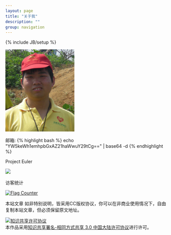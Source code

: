 ```yaml
---
layout: page
title: "关于我"
description: ""
group: navigation
---
```

{% include JB/setup %}

![me](./me.png)

邮箱: 
{% highlight bash %}
    echo "YW5keWh1emhpbGxAZ21haWwuY29tCg==" | base64 -d
{% endhighlight %}

<!--
年龄：
 <script> 
    var currentDate = Date()
    var splitCurrDate = currentDate.split(' ')
    var age = splitCurrDate[3] - 1993
    document.write(age)
 </script> 
 -->

Project Euler 

![](//projecteuler.net/profile/andyhuzhill.png)

访客统计

<a href="//info.flagcounter.com/IRZ6"><img
src="//s08.flagcounter.com/count/IRZ6/bg_FFFFFF/txt_000000/border_5D1DCC/columns_3/maxflags_200/viewers_0/labels_0/pageviews_0/flags_0/"
alt="Flag Counter" border="0"></a>

本站文章 如非特别说明，皆采用CC版权协议，你可以在非商业使用情况下，自由复制本站文章，但必须保留原文地址。

<a rel="license" href="//creativecommons.org/licenses/by/3.0/cn/"><img
alt="知识共享许可协议" style="border-width:0"
src="//i.creativecommons.org/l/by-sa/3.0/80x15.png" /></a><br
/>本作品采用<a rel="license"
href="//creativecommons.org/licenses/by/3.0/cn/">知识共享署名-相同方式共享
3.0 中国大陆许可协议</a>进行许可。
